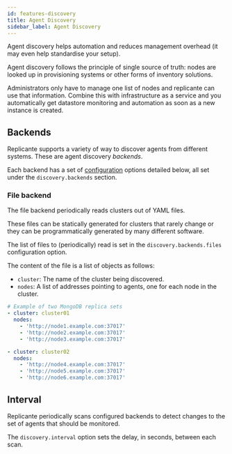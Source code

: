 ```yaml
---
id: features-discovery
title: Agent Discovery
sidebar_label: Agent Discovery
---
```


Agent discovery helps automation and reduces management overhead
(it may even help standardise your setup).

Agent discovery follows the principle of single source of truth: nodes are looked up in
provisioning systems or other forms of inventory solutions.

Administrators only have to manage one list of nodes and replicante can use that information.
Combine this with infrastructure as a service and you automatically get datastore monitoring
and automation as soon as a new instance is created.


## Backends
Replicante supports a variety of way to discover agents from different systems.
These are agent discovery *backends*.

Each backend has a set of [configuration](admin-config.md) options detailed below,
all set under the `discovery.backends` section.


### File backend
The file backend periodically reads clusters out of YAML files.

These files can be statically generated for clusters that rarely change or they can be
programmatically generated by many different software.

The list of files to (periodically) read is set in the `discovery.backends.files` configuration option.

The content of the file is a list of objects as follows:

  * `cluster`: The name of the cluster being discovered.
  * `nodes`: A list of addresses pointing to agents, one for each node in the cluster.

```yaml
# Example of two MongoDB replica sets
- cluster: cluster01
  nodes:
    - 'http://node1.example.com:37017'
    - 'http://node2.example.com:37017'
    - 'http://node3.example.com:37017'

- cluster: cluster02
  nodes:
    - 'http://node4.example.com:37017'
    - 'http://node5.example.com:37017'
    - 'http://node6.example.com:37017'
```


## Interval
Replicante periodically scans configured backends to detect changes to the set of agents
that should be monitored.

The `discovery.interval` option sets the delay, in seconds, between each scan.
